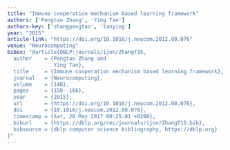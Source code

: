 ```yaml
---
title: "Immune cooperation mechanism based learning framework"
authors: ['Pengtao Zhang', 'Ying Tan']
authors-key: ['zhangpengtao', 'tanying']
year: "2015"
article-link: "https://doi.org/10.1016/j.neucom.2012.08.076"
venue: "Neurocomputing"
bibex: "@article{DBLP:journals/ijon/ZhangT15,
  author    = {Pengtao Zhang and
               Ying Tan},
  title     = {Immune cooperation mechanism based learning framework},
  journal   = {Neurocomputing},
  volume    = {148},
  pages     = {158--166},
  year      = {2015},
  url       = {https://doi.org/10.1016/j.neucom.2012.08.076},
  doi       = {10.1016/j.neucom.2012.08.076},
  timestamp = {Sat, 20 May 2017 00:25:01 +0200},
  biburl    = {https://dblp.org/rec/journals/ijon/ZhangT15.bib},
  bibsource = {dblp computer science bibliography, https://dblp.org}
}"
---
```

